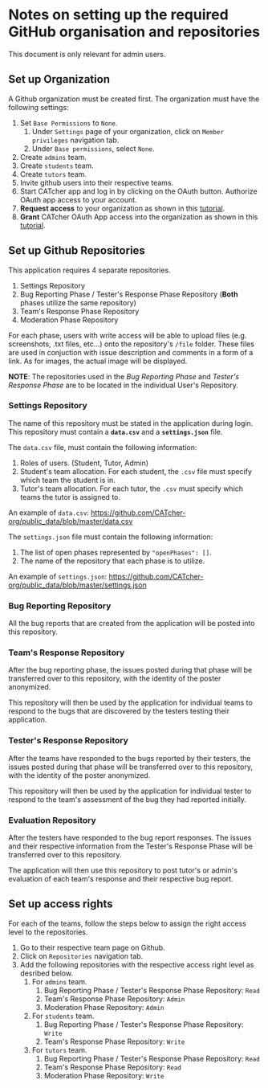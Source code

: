 # Notes on setting up the required GitHub organisation and repositories

This document is only relevant for admin users.

## Set up Organization
A Github organization must be created first. The organization must have the following settings:
1. Set `Base Permissions` to `None`.
    1. Under `Settings` page of your organization, click on `Member privileges` navigation tab.
    2. Under `Base permissions`, select `None`.
2. Create `admins` team.
3. Create `students` team.
4. Create `tutors` team.
5. Invite github users into their respective teams.
6. Start CATcher app and log in by clicking on the OAuth button. Authorize OAuth app access to your account.
7. **Request access** to your organization as shown in this [tutorial](https://help.github.com/en/github/setting-up-and-managing-your-github-user-account/requesting-organization-approval-for-oauth-apps).
8. **Grant** CATcher OAuth App access into the organization as shown in this [tutorial](https://help.github.com/en/github/setting-up-and-managing-organizations-and-teams/approving-oauth-apps-for-your-organization).


## Set up Github Repositories
This application requires 4 separate repositories.
1. Settings Repository
2. Bug Reporting Phase / Tester's Response Phase Repository (**Both** phases utilize the same repository)
3. Team's Response Phase Repository
4. Moderation Phase Repository

For each phase, users with write access will be able to upload files (e.g. screenshots, .txt files, etc...) onto the repository's `/file` folder. These files are used in conjuction with issue description and comments in a form of a link. As for images, the actual image will be displayed.

**NOTE**: The repositories used in the *Bug Reporting Phase* and *Tester's Response Phase* are to be located in the individual User's Repository.

### Settings Repository
The name of this repository must be stated in the application during login. This repository must contain a **`data.csv`** and a **`settings.json`** file.

The `data.csv` file, must contain the following information:
1. Roles of users. (Student, Tutor, Admin)
2. Student's team allocation. For each student, the `.csv` file must specify which team the student is in.
3. Tutor's team allocation. For each tutor, the `.csv` must specify which teams the tutor is assigned to.

An example of `data.csv`: https://github.com/CATcher-org/public_data/blob/master/data.csv

The `settings.json` file must contain the following information:
1. The list of open phases represented by `"openPhases": []`.
2. The name of the repository that each phase is to utilize.

An example of `settings.json`: https://github.com/CATcher-org/public_data/blob/master/settings.json

### Bug Reporting Repository
All the bug reports that are created from the application will be posted into this repository.

### Team's Response Repository
After the bug reporting phase, the issues posted during that phase will be transferred over to this repository, with the identity of the poster anonymized.

This repository will then be used by the application for individual teams to respond to the bugs that are discovered by the testers testing their application.

### Tester's Response Repository
After the teams have responded to the bugs reported by their testers, the issues posted during that phase will be transferred over to this repository, with the identity of the poster anonymized.

This repository will then be used by the application for individual tester to respond to the team's assessment of the bug they had reported initially.

### Evaluation Repository
After the testers have responded to the bug report responses. The issues and their respective information from the Tester's Response Phase will be transferred over to this repository.

The application will then use this repository to post tutor's or admin's evaluation of each team's response and their respective bug report.

## Set up access rights
For each of the teams, follow the steps below to assign the right access level to the repositories.
1. Go to their respective team page on Github.
2. Click on `Repositories` navigation tab.
3. Add the following repositories with the respective access right level as desribed below.
    1. For `admins` team.
        1. Bug Reporting Phase / Tester's Response Phase Repository: `Read`
        2. Team's Response Phase Repository: `Admin`
        3. Moderation Phase Repository: `Admin`
    2. For `students` team.
        1. Bug Reporting Phase / Tester's Response Phase Repository: `Write`
        2. Team's Response Phase Repository: `Write`
    3. For `tutors` team.
        1. Bug Reporting Phase / Tester's Response Phase Repository: `Read`
        2. Team's Response Phase Repository: `Read`
        3. Moderation Phase Repository: `Write`